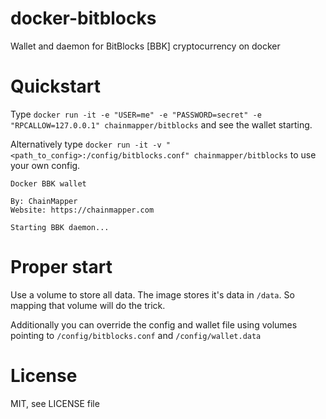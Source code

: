 # docker-bitblocks
Wallet and daemon for BitBlocks [BBK] cryptocurrency on docker

# Quickstart
Type `docker run -it -e "USER=me" -e "PASSWORD=secret" -e "RPCALLOW=127.0.0.1" chainmapper/bitblocks` and see the wallet starting.

Alternatively type `docker run -it -v "<path_to_config>:/config/bitblocks.conf" chainmapper/bitblocks` to use your own config.

```
Docker BBK wallet

By: ChainMapper
Website: https://chainmapper.com

Starting BBK daemon...
```

# Proper start
Use a volume to store all data. The image stores it's data in `/data`. So mapping that volume will do the trick.

Additionally you can override the config and wallet file using volumes pointing to `/config/bitblocks.conf` and `/config/wallet.data`

# License
MIT, see LICENSE file
